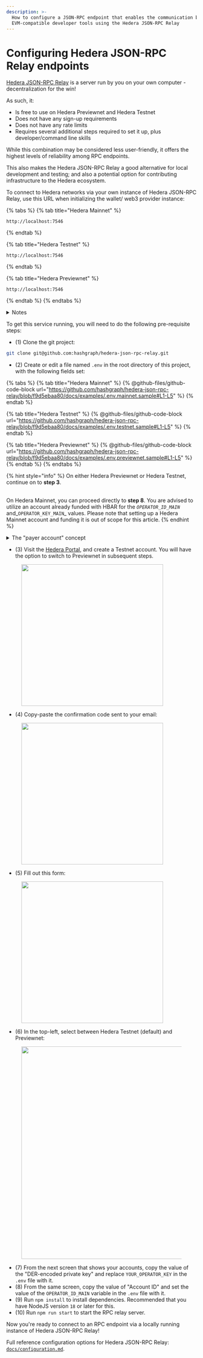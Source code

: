```yaml
---
description: >-
  How to configure a JSON-RPC endpoint that enables the communication between
  EVM-compatible developer tools using the Hedera JSON-RPC Relay
---
```


# Configuring Hedera JSON-RPC Relay endpoints

[Hedera JSON-RPC Relay](https://github.com/hashgraph/hedera-json-rpc-relay) is a server run by you on your own computer - decentralization for the win!

As such, it:

* Is free to use on Hedera Previewnet and Hedera Testnet
* Does not have any sign-up requirements
* Does not have any rate limits
* Requires several additional steps required to set it up, plus developer/command line skills

While this combination may be considered less user-friendly, it offers the highest levels of reliability among RPC endpoints.

This also makes the Hedera JSON-RPC Relay a good alternative for local development and testing; and also a potential option for contributing infrastructure to the Hedera ecosystem.

To connect to Hedera networks via your own instance of Hedera JSON-RPC Relay, use this URL when initializing the wallet/ web3 provider instance:

{% tabs %}
{% tab title="Hedera Mainnet" %}
```
http://localhost:7546
```
{% endtab %}

{% tab title="Hedera Testnet" %}
```
http://localhost:7546
```
{% endtab %}

{% tab title="Hedera Previewnet" %}
```
http://localhost:7546
```
{% endtab %}
{% endtabs %}

<details>

<summary>Notes</summary>

(1) `7546` is the default port number for this project, and you can change this in its config if you wish.

(2) The RPC endpoint URL is the same for whichever network you intend to connect to: Hedera Previewnet, Hedera Testnet, and Hedera Mainnet. The selection of network depends upon the configuration file, which we will create in subsequent steps.

(3) The `hedera-json-rpc-relay` server is designed to be able to be deployed in your own cloud instances. For _non-production_ use cases, a Docker compose file is provided. For _production_ use cases Kubernetes Helm charts are provided.

</details>

To get this service running, you will need to do the following pre-requisite steps:

* (1) Clone the git project:

```bash
git clone git@github.com:hashgraph/hedera-json-rpc-relay.git
```

* (2) Create or edit a file named `.env` in the root directory of this project, with the following fields set:

{% tabs %}
{% tab title="Hedera Mainnet" %}
{% @github-files/github-code-block url="https://github.com/hashgraph/hedera-json-rpc-relay/blob/f9d5ebaa80/docs/examples/.env.mainnet.sample#L1-L5" %}
{% endtab %}

{% tab title="Hedera Testnet" %}
{% @github-files/github-code-block url="https://github.com/hashgraph/hedera-json-rpc-relay/blob/f9d5ebaa80/docs/examples/.env.testnet.sample#L1-L5" %}
{% endtab %}

{% tab title="Hedera Previewnet" %}
{% @github-files/github-code-block url="https://github.com/hashgraph/hedera-json-rpc-relay/blob/f9d5ebaa80/docs/examples/.env.previewnet.sample#L1-L5" %}
{% endtab %}
{% endtabs %}

{% hint style="info" %}
On either Hedera Previewnet or Hedera Testnet, continue on to **step 3**.

\
On Hedera Mainnet, you can proceed directly to **step 8**. You are advised to utilize an account already funded with HBAR for the _`OPERATOR_ID_MAIN`_ and_`OPERATOR_KEY_MAIN`_ values. Please note that setting up a Hedera Mainnet account and funding it is out of scope for this article.
{% endhint %}

<details>

<summary>The "payer account" concept</summary>

Like on any other EVM-compatible networks, transactions must be paid for in the native currency. This is true for Hedera as well, where all transactions are paid for, denominated in HBAR.

Unlike other EVM-compatible networks, when an EVM transaction is submitted on a Hedera network, that transaction can be paid for by a different "payer account". The  `hedera-json-rpc-relay` takes care of this automatically for you, wrapping the transaction. This is why there is a need for an `OPERATOR_ID_MAIN` and `OPERATOR_KEY_MAIN`, as this is the "payer acount".

This effectively means that running and instance of `hedera-json-rpc-relay` on Hedera Mainnet is **not free**. On other Hedera networks, e.g. Hedera Testnet, where HBAR are obtained for free, it is effectively **free**. Apart from HBAR costs, the relay service is indeed free to use, and you are really limited only by your own hardware.

</details>

* (3) Visit the [Hedera Portal](https://portal.hedera.com/), and create a Testnet account. You will have the option to switch to Previewnet in subsequent steps.

<figure><img src="https://i.stack.imgur.com/tgkvS.png" alt="" width="375"><figcaption></figcaption></figure>

* (4) Copy-paste the confirmation code sent to your email:

<figure><img src="https://i.stack.imgur.com/4H9XT.png" alt="" width="375"><figcaption></figcaption></figure>

* (5) Fill out this form:

<figure><img src="https://i.stack.imgur.com/atW69.png" alt="" width="375"><figcaption></figcaption></figure>

* (6) In the top-left, select between Hedera Testnet (default) and Previewnet:

<figure><img src="https://i.stack.imgur.com/2A2ua.png" alt="" width="563"><figcaption></figcaption></figure>

* (7) From the next screen that shows your accounts, copy the value of the "DER-encoded private key" and replace `YOUR_OPERATOR_KEY` in the `.env` file with it.
* (8) From the same screen, copy the value of "Account ID" and set the value of the `OPERATOR_ID_MAIN` variable in the `.env` file with it.
* (9) Run `npm install` to install dependencies. Recommended that you have NodeJS version `18` or later for this.
* (10) Run `npm run start` to start the RPC relay server.

Now you're ready to connect to an RPC endpoint via a locally running instance of Hedera JSON-RPC Relay!

Full reference configuration options for Hedera JSON-RPC Relay: [`docs/configuration.md`](https://github.com/hashgraph/hedera-json-rpc-relay/blob/main/docs/configuration.md).
